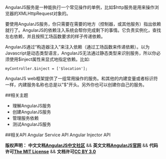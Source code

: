 AngularJS服务是一种能执行一个常见操作的单例，比如$http服务是用来操作浏览器的XMLHttpRequest对象的。

要使用AngularJS服务，你只需要在需要的地方（控制器，或其他服务）指出依赖就行了。AngularJS的依赖注入系统会帮你完成剩下的事情。它负责实例化，查找左右依赖，并且按照工场函数要求的样子传递依赖。

AngularJS通过“构造器注入”来注入依赖（通过工场函数来传递依赖）。以为Javascript是动态类型语言，AngularJS无法通过静态类型来识别服务，所以你必须使用$inject属性来显式地指定依赖。比如:<!--more-->

    myController.$inject = ['$location'];

AngularJS web框架提供了一组常用操作的服务。和其他的内建变量或者标识符一样，内建服务名称也总是以"$"开头。另外你也可以创建你自己的服务。


##相关主题
*  理解AngularJS服务
*  创建AngularJS服务
*  管理服务依赖
*  测试AngularJS服务

##相关API
Angular Service API
Angular Injector API


<span class="doc-copyright">**版权声明：** **中文文档[AngularJS中文社区][]** && **英文文档[AngularJS官网][]** && **代码许可[The MIT License][]** && **文档许可[CC BY 3.0][]**</span>

 [AngularJS中文社区]: http://angularjs.cn/
 [AngularJS官网]: http://angularjs.org/
 [The MIT License]: http://baike.baidu.com/view/3159946.htm
 [CC BY 3.0]: http://creativecommons.org/licenses/by/3.0/deed.zh